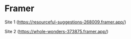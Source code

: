# Framer
Site 1 (https://resourceful-suggestions-268009.framer.app/)

Site 2 (https://whole-wonders-373875.framer.app/)

